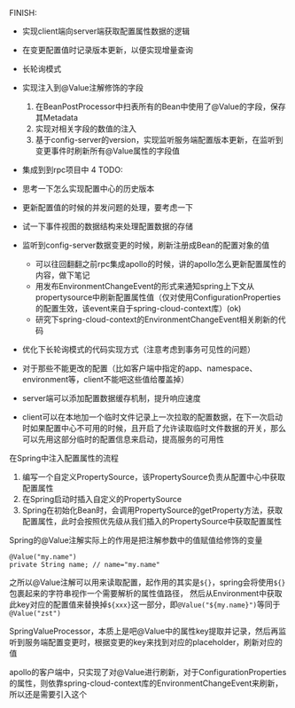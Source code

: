 FINISH:
* 实现client端向server端获取配置属性数据的逻辑
* 在变更配置值时记录版本更新，以便实现增量查询
* 长轮询模式
* 实现注入到@Value注解修饰的字段
  1. 在BeanPostProcessor中扫表所有的Bean中使用了@Value的字段，保存其Metadata
  2. 实现对相关字段的数值的注入
  3. 基于config-server的version，实现监听服务端配置版本更新，在监听到变更事件时刷新所有@Value属性的字段值
* 集成到到rpc项目中
4
TODO:
* 思考一下怎么实现配置中心的历史版本
* 更新配置值的时候的并发问题的处理，要考虑一下
* 试一下事件视图的数据结构来处理配置数据的存储
* 监听到config-server数据变更的时候，刷新注册成Bean的配置对象的值
  * 可以往回翻翻之前rpc集成apollo的时候，讲的apollo怎么更新配置属性的内容，做下笔记 
  * 用发布EnvironmentChangeEvent的形式来通知spring上下文从propertysource中刷新配置属性值（仅对使用ConfigurationProperties的配置生效，该event来自于spring-cloud-context库）(ok)
  * 研究下spring-cloud-context的EnvironmentChangeEvent相关刷新的代码
* 优化下长轮询模式的代码实现方式（注意考虑到事务可见性的问题）

* 对于那些不能更改的配置（比如客户端中指定的app、namespace、environment等，client不能吧这些值给覆盖掉）
* server端可以添加配置数据缓存机制，提升响应速度
* client可以在本地加一个临时文件记录上一次拉取的配置数据，在下一次启动时如果配置中心不可用的时候，且开启了允许读取临时文件数据的开关，那么可以先用这部分临时的配置信息来启动，提高服务的可用性



在Spring中注入配置属性的流程
1. 编写一个自定义PropertySource，该PropertySource负责从配置中心中获取配置属性
2. 在Spring启动时插入自定义的PropertySource
3. Spring在初始化Bean时，会调用PropertySource的getProperty方法，获取配置属性，此时会按照优先级从我们插入的PropertySource中获取配置属性


Spring的@Value注解实际上的作用是把注解参数中的值赋值给修饰的变量
```
@Value("my.name")
private String name; // name="my.name"
```
之所以@Value注解可以用来读取配置，起作用的其实是`${}`，spring会将使用`${}`包裹起来的字符串视作一个需要解析的属性值路径，
然后从Environment中获取此key对应的配置值来替换掉`${xxx}`这一部分，即`@Value("${my.name}")`等同于`@Value("zst")`

SpringValueProcessor，本质上是吧@Value中的属性key提取并记录，然后再监听到服务端配置变更时，根据变更的key来找到对应的placeholder，刷新对应的值

apollo的客户端中，只实现了对@Value进行刷新，对于ConfigurationProperties的属性，则依靠spring-cloud-context库的EnvironmentChangeEvent来刷新，所以还是需要引入这个